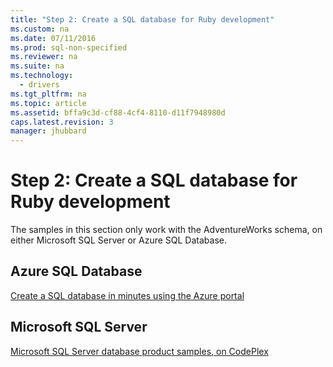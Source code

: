 ```yaml
---
title: "Step 2: Create a SQL database for Ruby development"
ms.custom: na
ms.date: 07/11/2016
ms.prod: sql-non-specified
ms.reviewer: na
ms.suite: na
ms.technology: 
  - drivers
ms.tgt_pltfrm: na
ms.topic: article
ms.assetid: bffa9c3d-cf88-4cf4-8110-d11f7948980d
caps.latest.revision: 3
manager: jhubbard
---
```

# Step 2: Create a SQL database for Ruby development
 The samples in this section only work with the AdventureWorks schema, on either Microsoft SQL Server or Azure SQL Database.  
 
 ## Azure SQL Database
 [Create a SQL database in minutes using the Azure portal](https://azure.microsoft.com/documentation/articles/sql-database-get-started/)
 
 ## Microsoft SQL Server 
 [Microsoft SQL Server database product samples, on CodePlex](http://msftdbprodsamples.codeplex.com/)